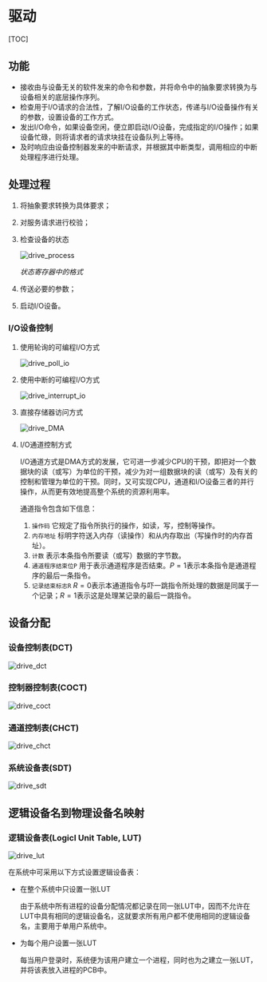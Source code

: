 # 驱动

[TOC]



## 功能

- 接收由与设备无关的软件发来的命令和参数，并将命令中的抽象要求转换为与设备相关的底层操作序列。
- 检查用于I/O请求的合法性，了解I/O设备的工作状态，传递与I/O设备操作有关的参数，设置设备的工作方式。
- 发出I/O命令，如果设备空闲，便立即启动I/O设备，完成指定的I/O操作；如果设备忙碌，则将请求者的请求块挂在设备队列上等待。
- 及时响应由设备控制器发来的中断请求，并根据其中断类型，调用相应的中断处理程序进行处理。



## 处理过程

1. 将抽象要求转换为具体要求；

2. 对服务请求进行校验；

3. 检查设备的状态

   ![drive_process](res/drive_process.png)

   *状态寄存器中的格式*

4. 传送必要的参数；

5. 启动I/O设备。

### I/O设备控制

1. 使用轮询的可编程I/O方式

   ![drive_poll_io](res/drive_poll_io.png)

2. 使用中断的可编程I/O方式

   ![drive_interrupt_io](res/drive_interrupt_io.png)

3. 直接存储器访问方式

   ![drive_DMA](res/drive_DMA.png)

4. I/O通道控制方式

   I/O通道方式是DMA方式的发展，它可进一步减少CPU的干预，即把对一个数据块的读（或写）为单位的干预，减少为对一组数据块的读（或写）及有关的控制和管理为单位的干预。同时，又可实现CPU，通道和I/O设备三者的并行操作，从而更有效地提高整个系统的资源利用率。

   通道指令包含如下信息：

   1. `操作码` 它规定了指令所执行的操作，如读，写，控制等操作。
   2. `内存地址` 标明字符送入内存（读操作）和从内存取出（写操作时的内存首址）。
   3. `计数` 表示本条指令所要读（或写）数据的字节数。
   4. `通道程序结束位P` 用于表示通道程序是否结束。$P=1$表示本条指令是通道程序的最后一条指令。
   5. `记录结束标志R` $R=0$表示本通道指令与吓一跳指令所处理的数据是同属于一个记录；$R=1$表示这是处理某记录的最后一跳指令。



## 设备分配

### 设备控制表(DCT)

![drive_dct](res/drive_dct.png)

### 控制器控制表(COCT)

![drive_coct](res/drive_coct.png)

### 通道控制表(CHCT)

![drive_chct](res/drive_chct.png)

### 系统设备表(SDT)

![drive_sdt](res/drive_sdt.png)



## 逻辑设备名到物理设备名映射

### 逻辑设备表(Logicl Unit Table, LUT)

![drive_lut](res/drive_lut.png)

在系统中可采用以下方式设置逻辑设备表：

- 在整个系统中只设置一张LUT

  由于系统中所有进程的设备分配情况都记录在同一张LUT中，因而不允许在LUT中具有相同的逻辑设备名，这就要求所有用户都不使用相同的逻辑设备名，主要用于单用户系统中。

- 为每个用户设置一张LUT

  每当用户登录时，系统便为该用户建立一个进程，同时也为之建立一张LUT，并将该表放入进程的PCB中。
